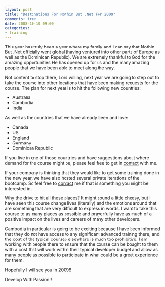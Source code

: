 ```yaml
---
layout: post
title: "Destinations For Nothin But .Net For 2009"
comments: true
date: 2008-10-10 09:00
categories:
- training
---
```


This year has truly been a year where my family and I can say that Nothin But .Net officially went global (having ventured into other parts of Europe as well as the Dominican Republic). We are extremely thankful to God for the amazing opportunities He has opened up for us and the many amazing people that we have been able to meet along the way.

Not content to stop there, Lord willing, next year we are going to step out to take the course into other locations that have been making requests for the course. The plan for next year is to hit the following new countries:
<ul>
  <li>Australia</li>

  <li>Cambodia</li>

  <li>India</li>
</ul>

As well as the countries that we have already been and love:
<ul>
  <li>Canada</li>

  <li>US</li>

  <li>England</li>

  <li>Germany</li>

  <li>Dominican Republic</li>
</ul>

If you live in one of those countries and have suggestions about where demand for the course might be, please feel free to get in [contact](mailto:jp@developwithpassion.com) with me.

If your company is thinking that they would like to get some training done in the new year, we have also hosted several private iterations of the bootcamp. So feel free to [contact](mailto:jp@developwithpassion.com) me if that is something you might be interested in.

Why the drive to hit all these places? It might sound a little cheesy, but I have seen this course change lives (literally) and the emotions around that are something that are very difficult to express in words. I want to take this course to as many places as possible and prayerfully have as much of a positive impact on the lives and careers of many other developers.

Cambodia in particular is going to be exciting because I have been informed that they do not have access to any significant advanced training there, and the cost of the typical courses elsewhere is much too prohibitive. I am working with people there to ensure that the course can be bought to them with a cost that will work within their typical developer budget and allow as many people as possible to participate in what could be a great experience for them.

Hopefully I will see you in 2009!!

Develop With Passion!!





